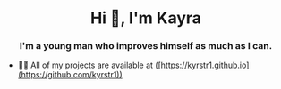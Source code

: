 <h1 align="center">Hi 👋, I'm Kayra</h1>
<h3 align="center">I'm a young man who improves himself as much as I can.</h3>

- 👨‍💻 All of my projects are available at ([https://kyrstr1.github.io](https://github.com/kyrstr1))

